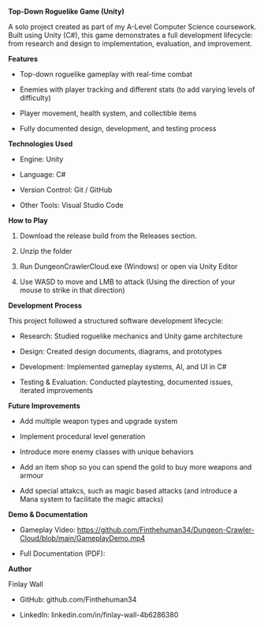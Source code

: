 **Top-Down Roguelike Game (Unity)**

A solo project created as part of my A-Level Computer Science coursework. Built using Unity (C#), this game demonstrates a full development lifecycle: from research and design to implementation, evaluation, and improvement.

**Features**

- Top-down roguelike gameplay with real-time combat

- Enemies with player tracking and different stats (to add varying levels of difficulty)

- Player movement, health system, and collectible items

- Fully documented design, development, and testing process

**Technologies Used**

- Engine: Unity

- Language: C#

- Version Control: Git / GitHub

- Other Tools: Visual Studio Code

**How to Play**

1. Download the release build from the Releases section.

2. Unzip the folder

3. Run DungeonCrawlerCloud.exe (Windows) or open via Unity Editor

4. Use WASD to move and LMB to attack (Using the direction of your mouse to strike in that direction)

**Development Process**

This project followed a structured software development lifecycle:

- Research: Studied roguelike mechanics and Unity game architecture

- Design: Created design documents, diagrams, and prototypes

- Development: Implemented gameplay systems, AI, and UI in C#

- Testing & Evaluation: Conducted playtesting, documented issues, iterated improvements

**Future Improvements**

- Add multiple weapon types and upgrade system

- Implement procedural level generation

- Introduce more enemy classes with unique behaviors

- Add an item shop so you can spend the gold to buy more weapons and armour
  
- Add special attakcs, such as magic based attacks (and introduce a Mana system to facilitate the magic attacks)

**Demo & Documentation**

- Gameplay Video: https://github.com/Finthehuman34/Dungeon-Crawler-Cloud/blob/main/GameplayDemo.mp4

- Full Documentation (PDF): 

**Author**

Finlay Wall

- GitHub: github.com/Finthehuman34

- LinkedIn: linkedin.com/in/finlay-wall-4b6286380
